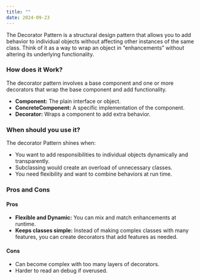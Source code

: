 ```yaml
---
title: ""
date: 2024-09-23
---
```


The Decorator Pattern is a structural design pattern that allows you to add behavior to individual objects without 
affecting other instances of the same class. Think of it as a way to wrap an object in “enhancements” without altering 
its underlying functionality.

### How does it Work?

The decorator pattern involves a base component and one or more decorators that wrap the base component and add
functionality.

- **Component:** The plain interface or object.
- **ConcreteComponent:** A specific implementation of the component.
- **Decorator:** Wraps a component to add extra behavior.

### When should you use it?

The decorator Pattern shines when:

- You want to add responsibilities to individual objects dynamically and transparently.
- Subclassing would create an overload of unnecessary classes.
- You need flexibility and want to combine behaviors at run time.

### Pros and Cons

#### Pros
- **Flexible and Dynamic:** You can mix and match enhancements at runtime.
- **Keeps classes simple:** Instead of making complex classes with many features, you can create decorators that add
features as needed.

#### Cons
- Can become complex with too many layers of decorators.
- Harder to read an debug if overused.

